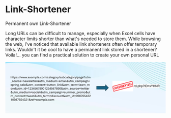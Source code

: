 # Link-Shortener
 Permanent own Link-Shortener

Long URLs can be difficult to manage, especially when Excel cells have character limits shorter than what's needed to store them. While browsing the web, I've noticed that available link shorteners often offer temporary links. Wouldn't it be cool to have a permanent link stored in a shortener? Voilà!... you can find a practical solution to create your own personal URL


![Image](https://github.com/Alexanderh1988/Permanent-Link-Shortener/blob/main/sample.png?raw=true)

 
